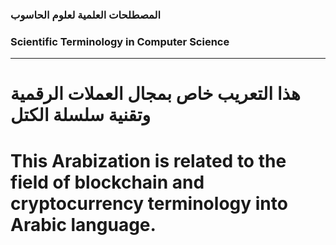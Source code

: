 ### المصطلحات العلمية لعلوم الحاسوب
### Scientific Terminology in Computer Science
----------------------------------------------


# هذا التعريب خاص بمجال العملات الرقمية وتقنية سلسلة الكتل  
# This Arabization is related to the field of blockchain and cryptocurrency terminology into Arabic language.
